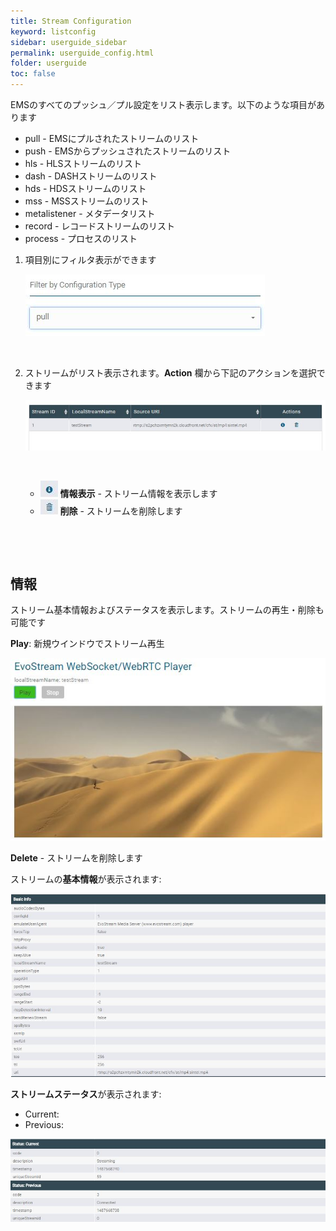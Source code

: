 ```yaml
---
title: Stream Configuration
keyword: listconfig
sidebar: userguide_sidebar
permalink: userguide_config.html
folder: userguide
toc: false
---
```



EMSのすべてのプッシュ／プル設定をリスト表示します。以下のような項目があります


- pull - EMSにプルされたストリームのリスト
- push - EMSからプッシュされたストリームのリスト
- hls - HLSストリームのリスト
- dash - DASHストリームのリスト
- hds - HDSストリームのリスト
- mss - MSSストリームのリスト
- metalistener - メタデータリスト
- record - レコードストリームのリスト
- process - プロセスのリスト



1. 項目別にフィルタ表示ができます

   ![](images/userguide/Config_filter.jpg)

   ​

2. ストリームがリスト表示されます。**Action** 欄から下記のアクションを選択できます

   ![](images/userguide/Config_filtered.JPG)

   ​

   - ![](images/userguide/Config_info.JPG)   **情報表示** - ストリーム情報を表示します
   - ![](images/userguide/VOD_delete.JPG)   **削除** - ストリームを削除します

   ​

   ​

## 情報

ストリーム基本情報およびステータスを表示します。ストリームの再生・削除も可能です

**Play**:  新規ウインドウでストリーム再生

![](images/userguide/Config_playstream.jpg)



**Delete** - ストリームを削除します



ストリームの**基本情報**が表示されます:

![](images/userguide/Config_basicinfo.jpg)



**ストリームステータス**が表示されます: 

- Current:
- Previous:

![](images/userguide/Config_status.jpg)
